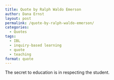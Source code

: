 ```yaml
---
title: Quote by Ralph Waldo Emerson
author: Dana Ernst
layout: post
permalink: /quote-by-ralph-waldo-emerson/
categories:
  - Quotes
tags:
  - IBL
  - inquiry-based learning
  - quote
  - teaching
format: quote
---
```


<i class="fa fa-quote-left fa-3x fa-pull-left fa-border"></i>The secret to education is in respecting the student.
